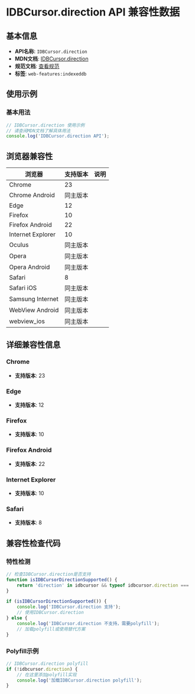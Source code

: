 # IDBCursor.direction API 兼容性数据

## 基本信息

- **API名称**: `IDBCursor.direction`
- **MDN文档**: [IDBCursor.direction](https://developer.mozilla.org/docs/Web/API/IDBCursor/direction)
- **规范文档**: [查看规范](https://w3c.github.io/IndexedDB/#ref-for-dom-idbcursor-direction①)
- **标签**: `web-features:indexeddb`

## 使用示例

### 基本用法

```javascript
// IDBCursor.direction 使用示例
// 请查阅MDN文档了解具体用法
console.log('IDBCursor.direction API');
```

## 浏览器兼容性

| 浏览器 | 支持版本 | 说明 |
|--------|----------|------|
| Chrome | 23 |  |
| Chrome Android | 同主版本 |  |
| Edge | 12 |  |
| Firefox | 10 |  |
| Firefox Android | 22 |  |
| Internet Explorer | 10 |  |
| Oculus | 同主版本 |  |
| Opera | 同主版本 |  |
| Opera Android | 同主版本 |  |
| Safari | 8 |  |
| Safari iOS | 同主版本 |  |
| Samsung Internet | 同主版本 |  |
| WebView Android | 同主版本 |  |
| webview_ios | 同主版本 |  |

## 详细兼容性信息

### Chrome

- **支持版本**: 23

### Edge

- **支持版本**: 12

### Firefox

- **支持版本**: 10

### Firefox Android

- **支持版本**: 22

### Internet Explorer

- **支持版本**: 10

### Safari

- **支持版本**: 8

## 兼容性检查代码

### 特性检测

```javascript
// 检查IDBCursor.direction是否支持
function isIDBCursorDirectionSupported() {
    return 'direction' in idbcursor && typeof idbcursor.direction === 'function';
}

if (isIDBCursorDirectionSupported()) {
    console.log('IDBCursor.direction 支持');
    // 使用IDBCursor.direction
} else {
    console.log('IDBCursor.direction 不支持，需要polyfill');
    // 加载polyfill或使用替代方案
}
```

### Polyfill示例

```javascript
// IDBCursor.direction polyfill
if (!idbcursor.direction) {
    // 在这里添加polyfill实现
    console.log('加载IDBCursor.direction polyfill');
}
```

